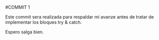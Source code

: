 #COMMIT 1

Este commit sera realizada para respaldar mi avanze antes de tratar de implementar los bloques try & catch.

Espero salga bien.
